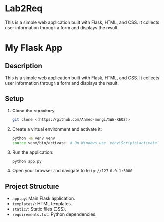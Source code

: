 # Lab2Req
This is a simple web application built with Flask, HTML, and CSS. It collects user information through a form and displays the result.

# My Flask App

## Description
This is a simple web application built with Flask, HTML, and CSS. It collects user information through a form and displays the result.

## Setup

1. Clone the repository:
    ```sh
    git clone <(https://github.com/Ahmed-mongi/SWE-REQ2)>
    ```

2. Create a virtual environment and activate it:
    ```sh
    python -m venv venv
    source venv/bin/activate  # On Windows use `venv\Scripts\activate`
    ```


3. Run the application:
    ```sh
    python app.py
    ```

4. Open your browser and navigate to `http://127.0.0.1:5000`.

## Project Structure
- `app.py`: Main Flask application.
- `templates/`: HTML templates.
- `static/`: Static files (CSS).
- `requirements.txt`: Python dependencies.
